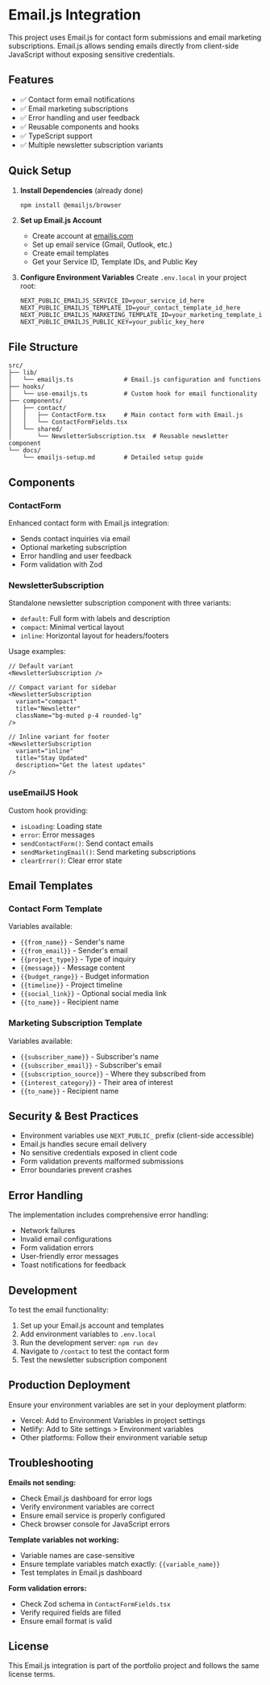 # Email.js Integration

This project uses Email.js for contact form submissions and email marketing subscriptions. Email.js allows sending emails directly from client-side JavaScript without exposing sensitive credentials.

## Features

- ✅ Contact form email notifications
- ✅ Email marketing subscriptions
- ✅ Error handling and user feedback
- ✅ Reusable components and hooks
- ✅ TypeScript support
- ✅ Multiple newsletter subscription variants

## Quick Setup

1. **Install Dependencies** (already done)
   ```bash
   npm install @emailjs/browser
   ```

2. **Set up Email.js Account**
   - Create account at [emailjs.com](https://www.emailjs.com/)
   - Set up email service (Gmail, Outlook, etc.)
   - Create email templates
   - Get your Service ID, Template IDs, and Public Key

3. **Configure Environment Variables**
   Create `.env.local` in your project root:
   ```env
   NEXT_PUBLIC_EMAILJS_SERVICE_ID=your_service_id_here
   NEXT_PUBLIC_EMAILJS_TEMPLATE_ID=your_contact_template_id_here
   NEXT_PUBLIC_EMAILJS_MARKETING_TEMPLATE_ID=your_marketing_template_id_here
   NEXT_PUBLIC_EMAILJS_PUBLIC_KEY=your_public_key_here
   ```

## File Structure

```
src/
├── lib/
│   └── emailjs.ts              # Email.js configuration and functions
├── hooks/
│   └── use-emailjs.ts          # Custom hook for email functionality
├── components/
│   ├── contact/
│   │   ├── ContactForm.tsx     # Main contact form with Email.js
│   │   └── ContactFormFields.tsx
│   └── shared/
│       └── NewsletterSubscription.tsx  # Reusable newsletter component
└── docs/
    └── emailjs-setup.md        # Detailed setup guide
```

## Components

### ContactForm
Enhanced contact form with Email.js integration:
- Sends contact inquiries via email
- Optional marketing subscription
- Error handling and user feedback
- Form validation with Zod

### NewsletterSubscription
Standalone newsletter subscription component with three variants:
- `default`: Full form with labels and description
- `compact`: Minimal vertical layout
- `inline`: Horizontal layout for headers/footers

Usage examples:
```tsx
// Default variant
<NewsletterSubscription />

// Compact variant for sidebar
<NewsletterSubscription 
  variant="compact"
  title="Newsletter"
  className="bg-muted p-4 rounded-lg"
/>

// Inline variant for footer
<NewsletterSubscription 
  variant="inline"
  title="Stay Updated"
  description="Get the latest updates"
/>
```

### useEmailJS Hook
Custom hook providing:
- `isLoading`: Loading state
- `error`: Error messages
- `sendContactForm()`: Send contact emails
- `sendMarketingEmail()`: Send marketing subscriptions
- `clearError()`: Clear error state

## Email Templates

### Contact Form Template
Variables available:
- `{{from_name}}` - Sender's name
- `{{from_email}}` - Sender's email
- `{{project_type}}` - Type of inquiry
- `{{message}}` - Message content
- `{{budget_range}}` - Budget information
- `{{timeline}}` - Project timeline
- `{{social_link}}` - Optional social media link
- `{{to_name}}` - Recipient name

### Marketing Subscription Template
Variables available:
- `{{subscriber_name}}` - Subscriber's name
- `{{subscriber_email}}` - Subscriber's email
- `{{subscription_source}}` - Where they subscribed from
- `{{interest_category}}` - Their area of interest
- `{{to_name}}` - Recipient name

## Security & Best Practices

- Environment variables use `NEXT_PUBLIC_` prefix (client-side accessible)
- Email.js handles secure email delivery
- No sensitive credentials exposed in client code
- Form validation prevents malformed submissions
- Error boundaries prevent crashes

## Error Handling

The implementation includes comprehensive error handling:
- Network failures
- Invalid email configurations
- Form validation errors
- User-friendly error messages
- Toast notifications for feedback

## Development

To test the email functionality:

1. Set up your Email.js account and templates
2. Add environment variables to `.env.local`
3. Run the development server: `npm run dev`
4. Navigate to `/contact` to test the contact form
5. Test the newsletter subscription component

## Production Deployment

Ensure your environment variables are set in your deployment platform:
- Vercel: Add to Environment Variables in project settings
- Netlify: Add to Site settings > Environment variables
- Other platforms: Follow their environment variable setup

## Troubleshooting

**Emails not sending:**
- Check Email.js dashboard for error logs
- Verify environment variables are correct
- Ensure email service is properly configured
- Check browser console for JavaScript errors

**Template variables not working:**
- Variable names are case-sensitive
- Ensure template variables match exactly: `{{variable_name}}`
- Test templates in Email.js dashboard

**Form validation errors:**
- Check Zod schema in `ContactFormFields.tsx`
- Verify required fields are filled
- Ensure email format is valid

## License

This Email.js integration is part of the portfolio project and follows the same license terms. 